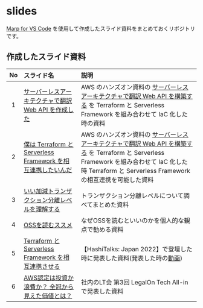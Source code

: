 # slides

[Marp for VS Code](https://marketplace.visualstudio.com/items?itemName=marp-team.marp-vscode) を使用して作成したスライド資料をまとめておくリポジトリです。

## 作成したスライド資料

| No | スライド名                                                                                                                                                                                                                                                                                                                                                                                                                                                                                                                              | 説明                                                                                                                                                                                                                                                                                                  |
|:--:|:----------------------------------------------------------------------------------------------------------------------------------------------------------------------------------------------------------------------------------------------------------------------------------------------------------------------------------------------------------------------------------------------------------------------------------------------------------------------------------------------------------------------------------------|:------------------------------------------------------------------------------------------------------------------------------------------------------------------------------------------------------------------------------------------------------------------------------------------------------|
| 1  | [サーバーレスアーキテクチャで翻訳 Web API を作成した](https://github.com/dodonki1223/slides/blob/main/01_%E3%82%B5%E3%83%BC%E3%83%90%E3%83%BC%E3%83%AC%E3%82%B9%E3%82%A2%E3%83%BC%E3%82%AD%E3%83%86%E3%82%AF%E3%83%81%E3%83%A3%E3%81%A7%E7%BF%BB%E8%A8%B3%20Web%20API%20%E3%82%92%E4%BD%9C%E6%88%90%E3%81%97%E3%81%9F/%E3%82%B5%E3%83%BC%E3%83%90%E3%83%BC%E3%83%AC%E3%82%B9%E3%82%A2%E3%83%BC%E3%82%AD%E3%83%86%E3%82%AF%E3%83%81%E3%83%A3%E3%81%A7%E7%BF%BB%E8%A8%B3%20Web%20API%20%E3%82%92%E4%BD%9C%E6%88%90%E3%81%97%E3%81%9F.pdf) | AWS のハンズオン資料の [サーバーレスアーキテクチャで翻訳 Web API を構築する](https://pages.awscloud.com/event_JAPAN_Hands-on-for-Beginners-Serverless-2019_Contents.html) を Terraform と Serverless Framework を組み合わせて IaC 化した時の資料                                                      |
| 2  | [僕は Terraform と Serverless Framework を相互連携したいんだ](https://github.com/dodonki1223/slides/blob/main/02_%E5%83%95%E3%81%AF%20Terraform%20%E3%81%A8%20Serverless%20Framework%20%E3%82%92%E7%9B%B8%E4%BA%92%E9%80%A3%E6%90%BA%E3%81%97%E3%81%9F%E3%81%84%E3%82%93%E3%81%A0/%E5%83%95%E3%81%AF%20Terraform%20%E3%81%A8%20Serverless%20Framework%20%E3%82%92%E7%9B%B8%E4%BA%92%E9%80%A3%E6%90%BA%E3%81%97%E3%81%9F%E3%81%84%E3%82%93%E3%81%A0.pdf)                                                                                 | AWS のハンズオン資料の [サーバーレスアーキテクチャで翻訳 Web API を構築する](https://pages.awscloud.com/event_JAPAN_Hands-on-for-Beginners-Serverless-2019_Contents.html) を Terraform と Serverless Framework を組み合わせて IaC 化した時 Terraform と Serverless Framework の相互連携を可能した資料 |
| 3  | [いい加減トランザクション分離レベルを理解する](https://github.com/dodonki1223/slides/blob/main/03_%E3%81%84%E3%81%84%E5%8A%A0%E6%B8%9B%E3%83%88%E3%83%A9%E3%83%B3%E3%82%B6%E3%82%AF%E3%82%B7%E3%83%A7%E3%83%B3%E5%88%86%E9%9B%A2%E3%83%AC%E3%83%99%E3%83%AB%E3%82%92%E7%90%86%E8%A7%A3%E3%81%99%E3%82%8B/%E3%81%84%E3%81%84%E5%8A%A0%E6%B8%9B%E3%83%88%E3%83%A9%E3%83%B3%E3%82%B6%E3%82%AF%E3%82%B7%E3%83%A7%E3%83%B3%E5%88%86%E9%9B%A2%E3%83%AC%E3%83%99%E3%83%AB%E3%82%92%E7%90%86%E8%A7%A3%E3%81%99%E3%82%8B.pdf)                    | トランザクション分離レベルについて調べてまとめた資料                                                                                                                                                                                                                                                  |
| 4  | [OSSを読むススメ](https://github.com/dodonki1223/slides/blob/main/04_OSS%E3%82%92%E8%AA%AD%E3%82%80%E3%82%B9%E3%82%B9%E3%83%A1/OSS%E3%82%92%E8%AA%AD%E3%82%80%E3%82%B9%E3%82%B9%E3%83%A1.pdf)                                                                                                                                                                                                                                                                                                                                           | なぜOSSを読むといいのかを個人的な観点で勧める資料                                                                                                                                                                                                                                                     |
| 5  | [Terraform と Serverless Framework を相互連携させる](https://github.com/dodonki1223/slides/blob/main/05_Terraform%20%E3%81%A8%20Serverless%20Framework%20%E3%82%92%E7%9B%B8%E4%BA%92%E9%80%A3%E6%90%BA%E3%81%95%E3%81%9B%E3%82%8B/Terraform%20%E3%81%A8%20Serverless%20Framework%20%E3%82%92%E7%9B%B8%E4%BA%92%E9%80%A3%E6%90%BA%E3%81%95%E3%81%9B%E3%82%8B.pdf)                                                                                                                                                                        | 【HashiTalks: Japan 2022】で登壇した時に発表した資料(発表した時の[動画](https://www.youtube.com/live/4A-c-ykc0ak?t=7857s&themeRefresh=1))                                                                                                                                                             |
| 6  | [AWS認定は投資か浪費か？ 全冠から見えた価値とは？](https://github.com/dodonki1223/slides/blob/main/06_AWS%E8%AA%8D%E5%AE%9A%E3%81%AF%E6%8A%95%E8%B3%87%E3%81%8B%E6%B5%AA%E8%B2%BB%E3%81%8B%EF%BC%9F%E5%85%A8%E5%86%A0%E3%81%8B%E3%82%89%E8%A6%8B%E3%81%88%E3%81%9F%E4%BE%A1%E5%80%A4%E3%81%A8%E3%81%AF%EF%BC%9F/06_AWS%E8%AA%8D%E5%AE%9A%E3%81%AF%E6%8A%95%E8%B3%87%E3%81%8B%E6%B5%AA%E8%B2%BB%E3%81%8B%EF%BC%9F%E5%85%A8%E5%86%A0%E3%81%8B%E3%82%89%E8%A6%8B%E3%81%88%E3%81%9F%E4%BE%A1%E5%80%A4%E3%81%A8%E3%81%AF%EF%BC%9F.pdf)       | 社内のLT会 第3回 LegalOn Tech All-in で発表した資料                                                                                                                                                                                                                                                   |
